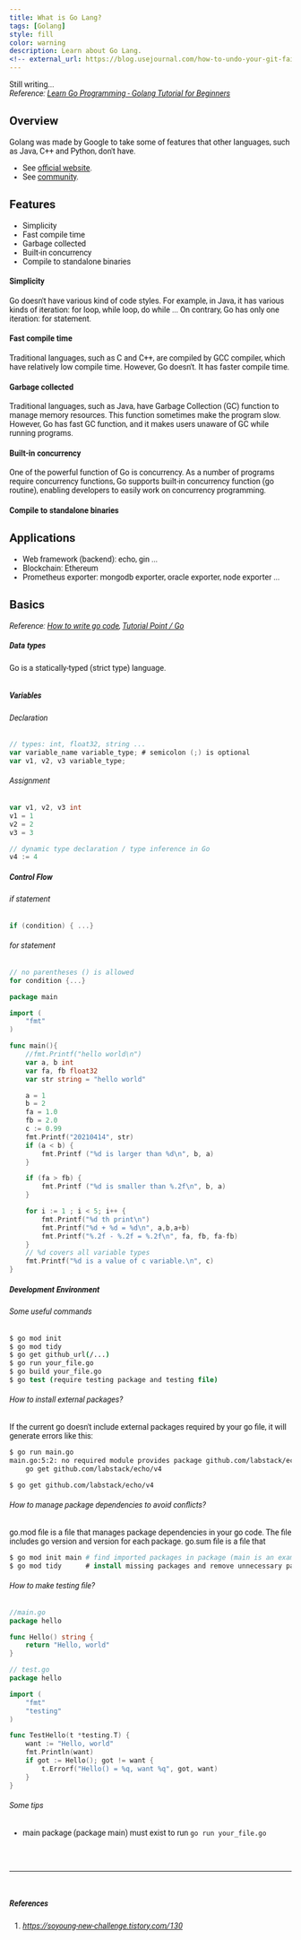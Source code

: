 ```yaml
---
title: What is Go Lang?
tags: [Golang]
style: fill
color: warning
description: Learn about Go Lang.
<!-- external_url: https://blog.usejournal.com/how-to-undo-your-git-failure-b76e31ecac74 -->
---
```

Still writing...<br/>
<i> Reference: [Learn Go Programming - Golang Tutorial for Beginners](https://www.youtube.com/watch?v=YS4e4q9oBaU&t=3193s&ab_channel=freeCodeCamp.org) </i>

## Overview
Golang was made by Google to take some of features that other languages, such as Java, C++ and Python, don't have. <br/>
- See [official website](https://golang.org/).
- See [community](https://golang.org/conduct).

## Features
- Simplicity
- Fast compile time
- Garbage collected
- Built-in concurrency
- Compile to standalone binaries

#### Simplicity
Go doesn't have various kind of code styles. For example, in Java, it has various kinds of iteration: for loop, while loop, do while ... On contrary, Go has only one iteration: for statement.

#### Fast compile time
Traditional languages, such as C and C++, are compiled by GCC compiler, which have relatively low compile time. However, Go doesn't. It has faster compile time. 

#### Garbage collected
Traditional languages, such as Java, have Garbage Collection (GC) function to manage memory resources. This function sometimes make the program slow. However, Go has fast GC function, and it makes users unaware of GC while running programs.

#### Built-in concurrency
One of the powerful function of Go is concurrency. As a number of programs require concurrency functions, Go supports built-in concurrency function (go routine), enabling developers to easily work on concurrency programming.

#### Compile to standalone binaries


## Applications

- Web framework (backend): echo, gin ...
- Blockchain: Ethereum
- Prometheus exporter: mongodb exporter, oracle exporter, node exporter ...

## Basics
*Reference: [How to write go code](https://golang.org/doc/code), [Tutorial Point / Go](https://www.tutorialspoint.com/go)*

##### Data types
Go is a statically-typed (strict type) language.
```
```

##### Variables
###### Declaration
```go
// types: int, float32, string ...
var variable_name variable_type; # semicolon (;) is optional
var v1, v2, v3 variable_type;
```
###### Assignment
```go
var v1, v2, v3 int
v1 = 1
v2 = 2
v3 = 3

// dynamic type declaration / type inference in Go
v4 := 4 
```

##### Control Flow

###### if statement
```go
if (condition) { ...}
```

###### for statement
```go
// no parentheses () is allowed
for condition {...}
```

```go
package main

import (
	"fmt"
)

func main(){
	//fmt.Printf("hello world\n")
	var a, b int
	var fa, fb float32
	var str string = "hello world"

	a = 1
	b = 2
	fa = 1.0
	fb = 2.0
	c := 0.99
	fmt.Printf("20210414", str)
	if (a < b) {
		fmt.Printf ("%d is larger than %d\n", b, a)
	}

	if (fa > fb) {
		fmt.Printf ("%d is smaller than %.2f\n", b, a)
	}

	for i := 1 ; i < 5; i++ {
		fmt.Printf("%d th print\n")
		fmt.Printf("%d + %d = %d\n", a,b,a+b)
		fmt.Printf("%.2f - %.2f = %.2f\n", fa, fb, fa-fb)
	}
	// %d covers all variable types
	fmt.Printf("%d is a value of c variable.\n", c)
}

```

##### Development Environment

###### Some useful commands
```csh
$ go mod init
$ go mod tidy
$ go get github_url(/...)
$ go run your_file.go
$ go build your_file.go
$ go test (require testing package and testing file)
```
###### How to install external packages?
If the current go doesn't include external packages required by your go file, it will generate errors like this:
```csh
$ go run main.go
main.go:5:2: no required module provides package github.com/labstack/echo/v4; to add it:
	go get github.com/labstack/echo/v4

$ go get github.com/labstack/echo/v4
```

###### How to manage package dependencies to avoid conflicts?
go.mod file is a file that manages package dependencies in your go code. The file includes go version and version for each package. go.sum file is a file that 
```csh
$ go mod init main # find imported packages in package (main is an example. you should input your go file)
$ go mod tidy      # install missing packages and remove unnecessary packages
```

###### How to make testing file?

```go
//main.go
package hello

func Hello() string {
    return "Hello, world"
}
```
```go
// test.go
package hello

import (
	"fmt"
	"testing"
)

func TestHello(t *testing.T) {
	want := "Hello, world"
	fmt.Println(want)
	if got := Hello(); got != want {
		t.Errorf("Hello() = %q, want %q", got, want)
	}
}
```

###### Some tips
- main package (package main) must exist to run ```go run your_file.go ```


<br/><br/>
<hr>
<br/>

##### References
1. *https://soyoung-new-challenge.tistory.com/130*

<style>
body{
  font-family: 'Roboto', sans-serif;
}
</style>
